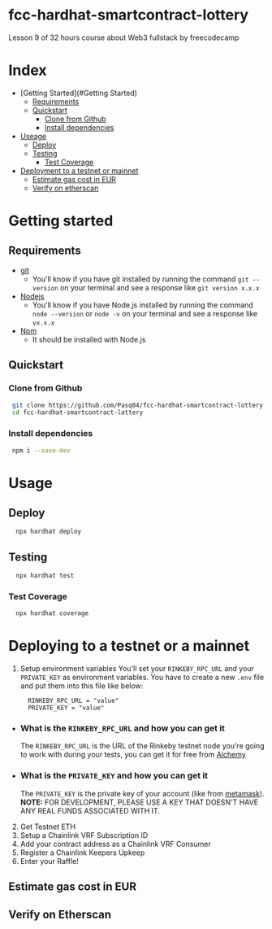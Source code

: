 # fcc-hardhat-smartcontract-lottery
Lesson 9 of 32 hours course about Web3 fullstack by freecodecamp

# Index

- [Getting Started](#Getting Started)
  - [Requirements](#requirements)
  - [Quickstart](#quickstart)
    - [Clone from Github](#clone-from-github)
    - [Install dependencies](#install-dependencies)
- [Useage](#useage)
  - [Deploy](#deploy)
  - [Testing](#testing)
    - [Test Coverage](#test-coverage)
- [Deployment to a testnet or mainnet](#deployment-to-a-testnet-or-mainnet)
    - [Estimate gas cost in EUR](#estimate-gas-cost-in-eur)
  - [Verify on etherscan](#verify-on-etherscan)
  
 # Getting started 
 
 ## Requirements
  - [git](https://git-scm.com/book/en/v2/Getting-Started-Installing-Git)
    - You'll know if you have git installed by running the command `git --version` on your terminal and see a response like `git version x.x.x`
  - [Nodejs](https://nodejs.org/en/)
    - You'll know if you have Node.js installed by running the command `node --version` or `node -v` on your terminal and see a response like `vx.x.x`
  - [Npm](https://www.npmjs.com/)
    - It should be installed with Node.js
 
 ## Quickstart
 
 ### Clone from Github
 
 ```bash
  git clone https://github.com/Pasq04/fcc-hardhat-smartcontract-lottery
  cd fcc-hardhat-smartcontract-lottery
 ```
 
 ### Install dependencies
 
 ```bash
  npm i --save-dev
 ```
# Usage

## Deploy

```bash
  npx hardhat deploy
```
## Testing

``` bash
  npx hardhat test
```

### Test Coverage

```bash
  npx hardhat coverage
```
# Deploying to a testnet or a mainnet

1. Setup environment variables
  You'll set your `RINKEBY_RPC_URL` and your `PRIVATE_KEY` as environment variables. 
  You have to create a new `.env` file and put them into this file like below:
    ```Properties
      RINKEBY_RPC_URL = "value"
      PRIVATE_KEY = "value"
     ```
  
  - ### What is the `RINKEBY_RPC_URL` and how you can get it
  
      The `RINKEBY_RPC_URL` is the URL of the Rinkeby testnet node you're going to work with during your tests, you can get it for free from [Alchemy](https://alchemy.com/?a=673c802981)
  
  - ### What is the `PRIVATE_KEY` and how you can get it
   
      The `PRIVATE_KEY` is the private key of your account (like from [metamask](https://metamask.io/)). 
   **NOTE:** FOR DEVELOPMENT, PLEASE USE A KEY THAT DOESN'T HAVE ANY REAL FUNDS ASSOCIATED WITH IT.

2. Get Testnet ETH
3. Setup a Chainlink VRF Subscription ID
4. Add your contract address as a Chainlink VRF Consumer
5. Register a Chainlink Keepers Upkeep
6. Enter your Raffle!

## Estimate gas cost in EUR

## Verify on Etherscan
